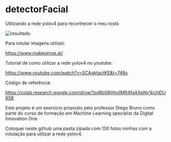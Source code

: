 # detectorFacial
Utilizando a rede yolov4 para reconhecer o meu rosto

![resultado](https://user-images.githubusercontent.com/103445424/205054043-d0d6b320-d90f-47ea-85a6-20b7584fb8d0.png)


Para rotular imagens utilizei:

https://www.makesense.ai/

Tutorial de como utilizar a rede yolov4 no youtube:

https://www.youtube.com/watch?v=SCAgktactKE&t=748s

Código de referência:

https://colab.research.google.com/drive/1zqRb08ljHvIIMR4fgAXeNy1kUtjDU85B


Este projeto é um exercício proposto pelo professor Diego Bruno como parte do curso de formação em Machine Learning specialist da Digital Innovation One


Coloquei neste github uma pasta zipada com 130 fotos minhas com a rotulação para utilizar a rede yolov4.
